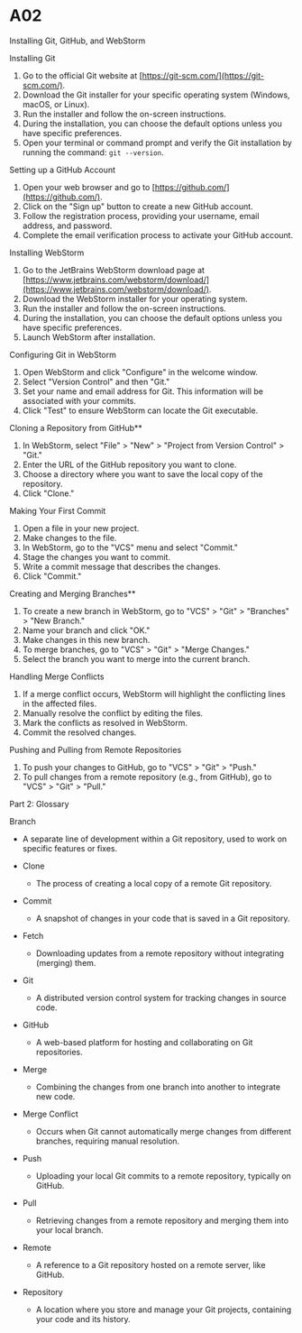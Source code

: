 # A02
Installing Git, GitHub, and WebStorm

Installing Git
1. Go to the official Git website at [https://git-scm.com/](https://git-scm.com/).
2. Download the Git installer for your specific operating system (Windows, macOS, or Linux).
3. Run the installer and follow the on-screen instructions.
4. During the installation, you can choose the default options unless you have specific preferences.
5. Open your terminal or command prompt and verify the Git installation by running the command: `git --version`.

Setting up a GitHub Account
1. Open your web browser and go to [https://github.com/](https://github.com/).
2. Click on the "Sign up" button to create a new GitHub account.
3. Follow the registration process, providing your username, email address, and password.
4. Complete the email verification process to activate your GitHub account.

Installing WebStorm
1. Go to the JetBrains WebStorm download page at [https://www.jetbrains.com/webstorm/download/](https://www.jetbrains.com/webstorm/download/).
2. Download the WebStorm installer for your operating system.
3. Run the installer and follow the on-screen instructions.
4. During the installation, you can choose the default options unless you have specific preferences.
5. Launch WebStorm after installation.

Configuring Git in WebStorm
1. Open WebStorm and click "Configure" in the welcome window.
2. Select "Version Control" and then "Git."
3. Set your name and email address for Git. This information will be associated with your commits.
4. Click "Test" to ensure WebStorm can locate the Git executable.

Cloning a Repository from GitHub**
1. In WebStorm, select "File" > "New" > "Project from Version Control" > "Git."
2. Enter the URL of the GitHub repository you want to clone.
3. Choose a directory where you want to save the local copy of the repository.
4. Click "Clone."

Making Your First Commit
1. Open a file in your new project.
2. Make changes to the file.
3. In WebStorm, go to the "VCS" menu and select "Commit."
4. Stage the changes you want to commit.
5. Write a commit message that describes the changes.
6. Click "Commit."

Creating and Merging Branches**
1. To create a new branch in WebStorm, go to "VCS" > "Git" > "Branches" > "New Branch."
2. Name your branch and click "OK."
3. Make changes in this new branch.
4. To merge branches, go to "VCS" > "Git" > "Merge Changes."
5. Select the branch you want to merge into the current branch.

Handling Merge Conflicts
1. If a merge conflict occurs, WebStorm will highlight the conflicting lines in the affected files.
2. Manually resolve the conflict by editing the files.
3. Mark the conflicts as resolved in WebStorm.
4. Commit the resolved changes.

Pushing and Pulling from Remote Repositories
1. To push your changes to GitHub, go to "VCS" > "Git" > "Push."
2. To pull changes from a remote repository (e.g., from GitHub), go to "VCS" > "Git" > "Pull."

Part 2: Glossary 


Branch 
  - A separate line of development within a Git repository, used to work on specific features or fixes.

- Clone
  - The process of creating a local copy of a remote Git repository.

- Commit
  - A snapshot of changes in your code that is saved in a Git repository.

- Fetch
  - Downloading updates from a remote repository without integrating (merging) them.

- Git
  - A distributed version control system for tracking changes in source code.

- GitHub
  - A web-based platform for hosting and collaborating on Git repositories.

- Merge
  - Combining the changes from one branch into another to integrate new code.

- Merge Conflict
  - Occurs when Git cannot automatically merge changes from different branches, requiring manual resolution.

- Push
  - Uploading your local Git commits to a remote repository, typically on GitHub.

- Pull
  - Retrieving changes from a remote repository and merging them into your local branch.

- Remote
  - A reference to a Git repository hosted on a remote server, like GitHub.

- Repository
  - A location where you store and manage your Git projects, containing your code and its history.
